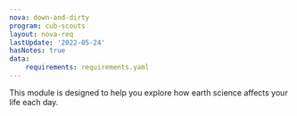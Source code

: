 ```yaml
---
nova: down-and-dirty
program: cub-scouts
layout: nova-req
lastUpdate: '2022-05-24'
hasNotes: true
data:
    requirements: requirements.yaml
---
```


This module is designed to help you explore how earth science affects your life each day.
